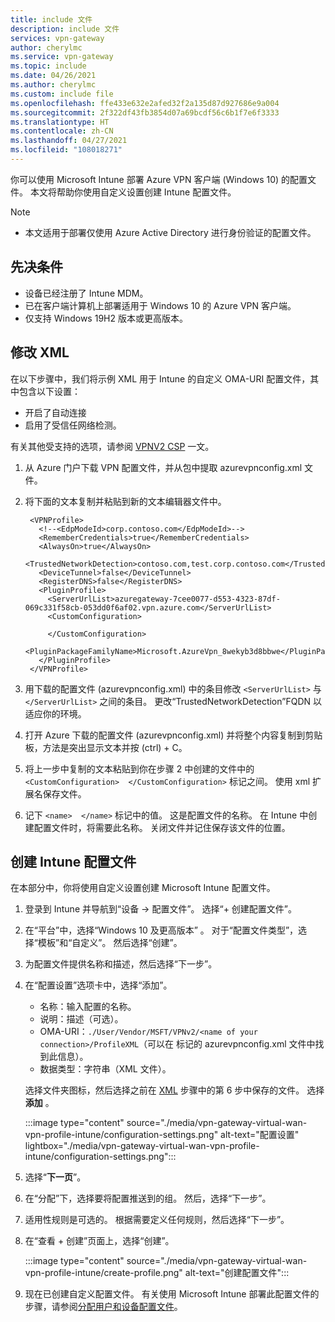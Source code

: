 ```yaml
---
title: include 文件
description: include 文件
services: vpn-gateway
author: cherylmc
ms.service: vpn-gateway
ms.topic: include
ms.date: 04/26/2021
ms.author: cherylmc
ms.custom: include file
ms.openlocfilehash: ffe433e632e2afed32f2a135d87d927686e9a004
ms.sourcegitcommit: 2f322df43fb3854d07a69bcdf56c6b1f7e6f3333
ms.translationtype: HT
ms.contentlocale: zh-CN
ms.lasthandoff: 04/27/2021
ms.locfileid: "108018271"
---
```

你可以使用 Microsoft Intune 部署 Azure VPN 客户端 (Windows 10) 的配置文件。 本文将帮助你使用自定义设置创建 Intune 配置文件。

> [!NOTE]
>* 本文适用于部署仅使用 Azure Active Directory 进行身份验证的配置文件。


## <a name="prerequisites"></a>先决条件

* 设备已经注册了 Intune MDM。
* 已在客户端计算机上部署适用于 Windows 10 的 Azure VPN 客户端。
* 仅支持 Windows 19H2 版本或更高版本。

## <a name="modify-xml"></a><a name="xml"></a>修改 XML

在以下步骤中，我们将示例 XML 用于 Intune 的自定义 OMA-URI 配置文件，其中包含以下设置：

* 开启了自动连接
* 启用了受信任网络检测。

有关其他受支持的选项，请参阅 [VPNV2 CSP](/windows/client-management/mdm/vpnv2-csp) 一文。

1. 从 Azure 门户下载 VPN 配置文件，并从包中提取 azurevpnconfig.xml 文件。
1. 将下面的文本复制并粘贴到新的文本编辑器文件中。

   ```xml-interactive
    <VPNProfile>
      <!--<EdpModeId>corp.contoso.com</EdpModeId>-->
      <RememberCredentials>true</RememberCredentials>
      <AlwaysOn>true</AlwaysOn>
      <TrustedNetworkDetection>contoso.com,test.corp.contoso.com</TrustedNetworkDetection>
      <DeviceTunnel>false</DeviceTunnel>
      <RegisterDNS>false</RegisterDNS>
      <PluginProfile>
        <ServerUrlList>azuregateway-7cee0077-d553-4323-87df-069c331f58cb-053dd0f6af02.vpn.azure.com</ServerUrlList> 
        <CustomConfiguration>

        </CustomConfiguration>
        <PluginPackageFamilyName>Microsoft.AzureVpn_8wekyb3d8bbwe</PluginPackageFamilyName>
      </PluginProfile>
    </VPNProfile>
   ```
1. 用下载的配置文件 (azurevpnconfig.xml) 中的条目修改 ```<ServerUrlList>``` 与 ```</ServerUrlList>``` 之间的条目。 更改“TrustedNetworkDetection”FQDN 以适应你的环境。
1. 打开 Azure 下载的配置文件 (azurevpnconfig.xml) 并将整个内容复制到剪贴板，方法是突出显示文本并按 (ctrl) + C。 
1. 将上一步中复制的文本粘贴到你在步骤 2 中创建的文件中的 ```<CustomConfiguration>  </CustomConfiguration>``` 标记之间。 使用 xml 扩展名保存文件。
1. 记下 ```<name>  </name>``` 标记中的值。 这是配置文件的名称。 在 Intune 中创建配置文件时，将需要此名称。 关闭文件并记住保存该文件的位置。

## <a name="create-intune-profile"></a>创建 Intune 配置文件

在本部分中，你将使用自定义设置创建 Microsoft Intune 配置文件。

1. 登录到 Intune 并导航到“设备 -> 配置文件”。 选择“+ 创建配置文件”。
1. 在“平台”中，选择“Windows 10 及更高版本”   。 对于“配置文件类型”，选择“模板”和“自定义”。 然后选择“创建”。
1. 为配置文件提供名称和描述，然后选择“下一步”。
1. 在“配置设置”选项卡中，选择“添加”。 

    * 名称：输入配置的名称。
    * 说明：描述（可选）。
    * OMA-URI：```./User/Vendor/MSFT/VPNv2/<name of your connection>/ProfileXML```（可以在 <name> </name> 标记的 azurevpnconfig.xml 文件中找到此信息）。
    * 数据类型：字符串（XML 文件）。

   选择文件夹图标，然后选择之前在 [XML](#xml) 步骤中的第 6 步中保存的文件。 选择 **添加** 。

   :::image type="content" source="./media/vpn-gateway-virtual-wan-vpn-profile-intune/configuration-settings.png" alt-text="配置设置" lightbox="./media/vpn-gateway-virtual-wan-vpn-profile-intune/configuration-settings.png":::
1. 选择“**下一页**”。
1. 在“分配”下，选择要将配置推送到的组。 然后，选择“下一步”。
1. 适用性规则是可选的。 根据需要定义任何规则，然后选择“下一步”。
1. 在“查看 + 创建”页面上，选择“创建”。 

    :::image type="content" source="./media/vpn-gateway-virtual-wan-vpn-profile-intune/create-profile.png" alt-text="创建配置文件":::
1. 现在已创建自定义配置文件。 有关使用 Microsoft Intune 部署此配置文件的步骤，请参阅[分配用户和设备配置文件](/mem/intune/configuration/device-profile-assign)。